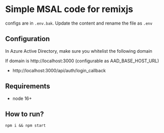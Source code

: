# Simple MSAL code for remixjs

configs are in `.env.bak`. Update the content and rename the file as `.env`

## Configuration

In Azure Active Directory, make sure you whitelist the following domain

If domain is http://localhost:3000 (configurable as AAD_BASE_HOST_URL)

- http://localhost:3000/api/auth/login_callback

## Requirements

- node 16+

## How to run?

`npm i && npm start`
